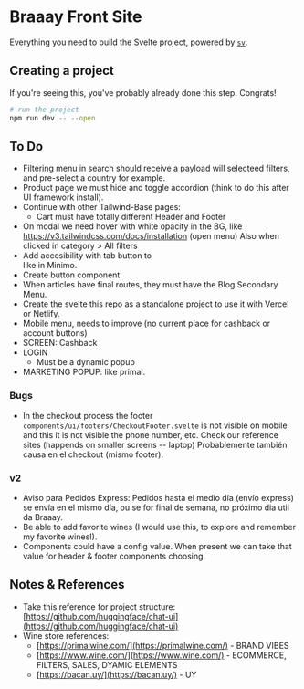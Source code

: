 # Braaay Front Site

Everything you need to build the Svelte project, powered by [`sv`](https://github.com/sveltejs/cli).

## Creating a project

If you're seeing this, you've probably already done this step. Congrats!

```bash
# run the project
npm run dev -- --open
```

## To Do

- Filtering menu in search should receive a payload will selecteed filters, and pre-select a country for example.
- Product page we must hide and toggle accordion (think to do this after UI framework install).
- Continue with other Tailwind-Base pages:
  - Cart must have totally different Header and Footer
- On modal we need hover with white opacity in the BG, like https://v3.tailwindcss.com/docs/installation (open menu)
  Also when clicked in category > All filters
- Add accesibility with tab button to <main> like in Minimo.
- Create button component
- When articles have final routes, they must have the Blog Secondary Menu.
- Create the svelte this repo as a standalone project to use it with Vercel or Netlify.
- Mobile menu, needs to improve (no current place for cashback or account buttons)
- SCREEN: Cashback
- LOGIN
  - Must be a dynamic popup
- MARKETING POPUP: like primal.

### Bugs

- In the checkout process the footer `components/ui/footers/CheckoutFooter.svelte` is not visible on mobile and this it is not visible the phone number, etc. Check our reference sites (happends on smaller screens -- laptop)
  Probablemente también causa en el checkout (mismo footer).

### v2

- Aviso para Pedidos Express: Pedidos hasta el medio día (envío express) se envía en el mismo día, ou se for final de semana, no próximo dia util da Braaay.
- Be able to add favorite wines (I would use this, to explore and remember my favorite wines!).
- Components could have a config value. When present we can take that value for header & footer components choosing.

## Notes & References

- Take this reference for project structure: [https://github.com/huggingface/chat-ui](https://github.com/huggingface/chat-ui)
- Wine store references:
  - [https://primalwine.com/](https://primalwine.com/) - BRAND VIBES
  - [https://www.wine.com/](https://www.wine.com/) - ECOMMERCE, FILTERS, SALES, DYAMIC ELEMENTS
  - [https://bacan.uy/](https://bacan.uy/) - UY
